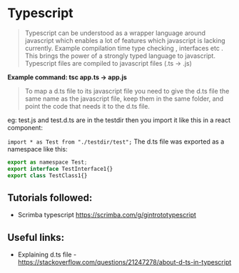 # Typescript

> Typescript can be understood as a wrapper language around javascript which enables a lot of features which javascript is lacking currently. Example compilation time type checking , interfaces etc . This brings the power of a strongly typed language to javascript. Typescript files are compiled to javascript files (.ts -> .js)

**Example command: tsc app.ts -> app.js**

> To map a d.ts file to its javascript file you need to give the d.ts file the same name as the javascript file, keep them in the same folder, and point the code that needs it to the d.ts file.

eg: test.js and test.d.ts are in the testdir then you import it like this in a react component:

`import * as Test from "./testdir/test";`
The d.ts file was exported as a namespace like this:

```js
export as namespace Test;
export interface TestInterface1{}
export class TestClass1{}
```

## Tutorials followed:

- Scrimba typescript https://scrimba.com/g/gintrototypescript

## Useful links:

- Explaining d.ts file - https://stackoverflow.com/questions/21247278/about-d-ts-in-typescript
